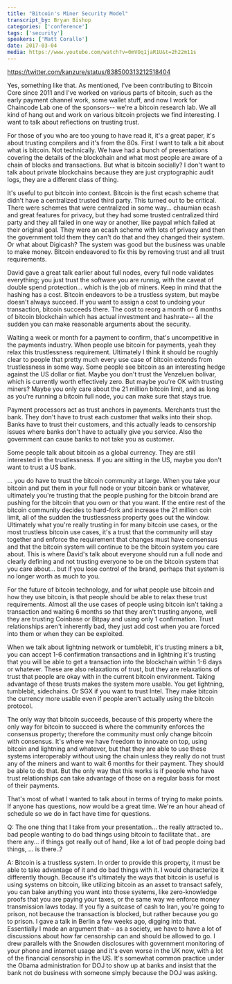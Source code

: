 ```yaml
---
title: "Bitcoin's Miner Security Model"
transcript_by: Bryan Bishop
categories: ['conference']
tags: ['security']
speakers: ['Matt Corallo']
date: 2017-03-04
media: https://www.youtube.com/watch?v=0mVOq1jaR1U&t=2h22m11s
---
```

<https://twitter.com/kanzure/status/838500313212518404>

Yes, something like that. As mentioned, I've been contributing to Bitcoin Core since 2011 and I've worked on various parts of bitcoin, such as the early payment channel work, some wallet stuff, and now I work for Chaincode Lab one of the sponsors-- we're a bitcoin research lab. We all kind of hang out and work on various bitcoin projects we find interesting. I want to talk about reflections on trusting trust.

For those of you who are too young to have read it, it's a great paper, it's about trusting compilers and it's from the 80s. First I want to talk a bit about what is bitcoin. Not technically. We have had a bunch of presentations covering the details of the blockchain and what most people are aware of a chain of blocks and transactions. But what is bitcoin socially? I don't want to talk about private blockchains because they are just cryptographic audit logs, they are a different class of thing.

It's useful to put bitcoin into context. Bitcoin is the first ecash scheme that didn't have a centralized trusted third party. This turned out to be critical. There were schemes that were centralized in some way... chaumian ecash and great features for privacy, but they had some trusted centralized third party and they all failed in one way or another, like paypal which failed at their original goal. They were an ecash scheme with lots of privacy and then the government told them they can't do that and they changed their system. Or what about Digicash? The system was good but the business was unable to make money. Bitcoin endeavored to fix this by removing trust and all trust requirements.

David gave a great talk earlier about full nodes, every full node validates everything; you just trust the software you are runnig, with the caveat of double spend protection... which is the job of miners. Keep in mind that the hashing has a cost. Bitcoin endeavors to be a trustless system, but maybe doesn't always succeed. If you want to assign a cost to undoing your transaction, bitcoin succeeds there. The cost to reorg a month or 6 months of bitcoin blockchain which has actual investment and hashrate-- all the sudden you can make reasonable arguments about the security.

Waiting a week or month for a payment to confirm, that's uncompetitive in the payments industry. When people use bitcoin for payments, yeah they relax this trustlessness requirement. Ultimately I think it should be roughly clear to people that pretty much every use case of bitcoin extends from trustlessness in some way. Some people see bitcoin as an interesting hedge against the US dollar or fiat. Maybe you don't trust the Venzeluen bolivar, which is currently worth effectively zero. But maybe you're OK with trusting miners? Maybe you only care about the 21 million bitcoin limit, and as long as you're running a bitcoin full node, you can make sure that stays true.

Payment processors act as trust anchors in payments. Merchants trust the bank. They don't have to trust each customer that walks into their shop. Banks have to trust their customers, and this actually leads to censorship issues where banks don't have to actually give you service. Also the government can cause banks to not take you as customer.

Some people talk about bitcoin as a global currency. They are still interested in the trustlessness. If you are sitting in the US, maybe you don't want to trust a US bank.

... you do have to trust the bitcoin community at large. When you take your bitcoin and put them in your full node or your bitcoin bank or whatever, ultimately you're trusting that the people pushing for the bitcoin brand are pushing for the bitcoin that you own or that you want. If the entire rest of the bitcoin community decides to hard-fork and increase the 21 million coin limit, all of the sudden the trustlessness property goes out the window. Ultimately what you're really trusting in for many bitcoin use cases, or the most trustless bitcoin use cases, it's a trust that the community will stay together and enforce the requirement that changes must have consensus and that the bitcoin system will continue to be the bitcoin system you care about. This is where David's talk about everyone should run a full node and clearly defining and not trusting everyone to be on the bitcoin system that you care about... but if you lose control of the brand, perhaps that system is no longer worth as much to you.

For the future of bitcoin technology, and for what people use bitcoin and how they use bitcoin, is that people should be able to relax these trust requirements. Almost all the use cases of people using bitcoin isn't taking a transaction and waiting 6 months so that they aren't trusting anyone, well they are trusting Coinbase or Bitpay and using only 1 confirmation. Trust relationships aren't inherently bad, they just add cost when you are forced into them or when they can be exploited.

When we talk about lightning network or tumblebit, it's trusting miners a bit, you can accept 1-6 confirmation transactions and in lightning it's trusting that you will be able to get a transaction into the blockchain within 1-6 days or whatever. These are also relaxations of trust, but they are relaxations of trust that people are okay with in the current bitcoin environment. Taking advantage of these trusts makes the system more usable. You get lightning, tumblebit, sidechains. Or SGX if you want to trust Intel. They make bitcoin the currency more usable even if people aren't actually using the bitcoin protocol.

The only way that bitcoin succeeds, because of this property where the only way for bitcoin to succeed is where the community enforces the consensus property; therefore the community must only change bitcoin with consensus. It's where we have freedom to innovate on top, using bitcoin and lightning and whatever, but that they are able to use these systems interoperably without using the chain unless they really do not trust any of the miners and want to wait 6 months for their payment. They should be able to do that. But the only way that this works is if people who have trust relationships can take advantage of those on a regular basis for most of their payments.

That's most of what I wanted to talk about in terms of trying to make points. If anyone has questions, now would be a great time. We're an hour ahead of schedule so we do in fact have time for questions.

Q: The one thing that I take from your presentation... the really attracted to.. bad people wanting to do bad things using bitcoin to facilitate that.. are there any... if things got really out of hand, like a lot of bad people doing bad things, ... is there..?

A: Bitcoin is a trustless system. In order to provide this property, it must be able to take advantage of it and do bad things with it. I would characterize it differently though. Because it's ultimately the ways that bitcoin is useful is using systems on bitcoin, like utilizing bitcoin as an asset to transact safely, you can bake anything you want into those systems, like zero-knowledge proofs that you are paying your taxes, or the same way we enforce money transmission laws today. If you fly a suitcase of cash to Iran, you're going to prison, not because the transaction is blocked, but rather because you go to prison. I gave a talk in Berlin a few weeks ago, digging into that. Essentially I made an argument that-- as a society, we have to have a lot of discussions about how far censorship can and should be allowed to go. I drew parallels with the Snowden disclosures with government monitoring of your phone and internet usage and it's even worse in the UK now, with a lot of the financial censorship in the US. It's somewhat common practice under the Obama administration for DOJ to show up at banks and insist that the bank not do business with someone simply because the DOJ was asking.
